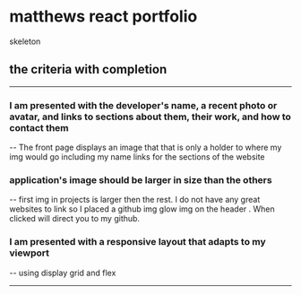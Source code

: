 # matthews react portfolio
skeleton 

## the criteria with completion
---
### I am presented with the developer's name, a recent photo or avatar, and links to sections about them, their work, and how to contact them
--
The front page displays an image that that is only a holder to where my img would go including my name links for the sections of the website
### application's image should be larger in size than the others
--
first img in projects is larger then the rest. I do not have any great websites to link so I placed a github img glow img on the header . When clicked will direct you to my github. 
### I am presented with a responsive layout that adapts to my viewport
--
using display grid and flex



------

